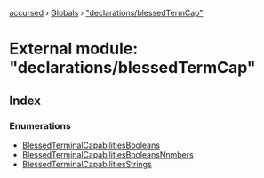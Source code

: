[accursed](../README.md) › [Globals](../globals.md) › ["declarations/blessedTermCap"](_declarations_blessedtermcap_.md)

# External module: "declarations/blessedTermCap"

## Index

### Enumerations

* [BlessedTerminalCapabilitiesBooleans](../enums/_declarations_blessedtermcap_.blessedterminalcapabilitiesbooleans.md)
* [BlessedTerminalCapabilitiesBooleansNnmbers](../enums/_declarations_blessedtermcap_.blessedterminalcapabilitiesbooleansnnmbers.md)
* [BlessedTerminalCapabilitiesStrings](../enums/_declarations_blessedtermcap_.blessedterminalcapabilitiesstrings.md)
